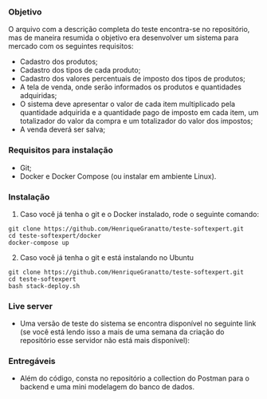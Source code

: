 ### Objetivo
O arquivo com a descrição completa do teste encontra-se no repositório, mas de maneira resumida o objetivo era desenvolver um sistema para mercado com os seguintes requisitos:
* Cadastro dos produtos;
* Cadastro dos tipos de cada produto;
* Cadastro dos valores percentuais de imposto dos tipos de produtos;
* A tela de venda, onde serão informados os produtos e quantidades adquiridas;
* O sistema deve apresentar o valor de cada item multiplicado pela quantidade adquirida e a quantidade pago de imposto em cada item, um totalizador do valor da compra e um totalizador do valor dos impostos;
* A venda deverá ser salva;

### Requisitos para instalação
- Git;
- Docker e Docker Compose (ou instalar em ambiente Linux).

### Instalação
1. Caso você já tenha o git e o Docker instalado, rode o seguinte comando:
```
git clone https://github.com/HenriqueGranatto/teste-softexpert.git
cd teste-softexpert/docker
docker-compose up
```
2. Caso você já tenha o git e está instalando no Ubuntu
```
git clone https://github.com/HenriqueGranatto/teste-softexpert.git
cd teste-softexpert
bash stack-deploy.sh
```

### Live server
- Uma versão de teste do sistema se encontra disponível no seguinte link (se você está lendo isso a mais de uma semana da criação do repositório esse servidor não está mais disponível):

### Entregáveis
- Além do código, consta no repositório a collection do Postman para o backend e uma mini modelagem do banco de dados.
